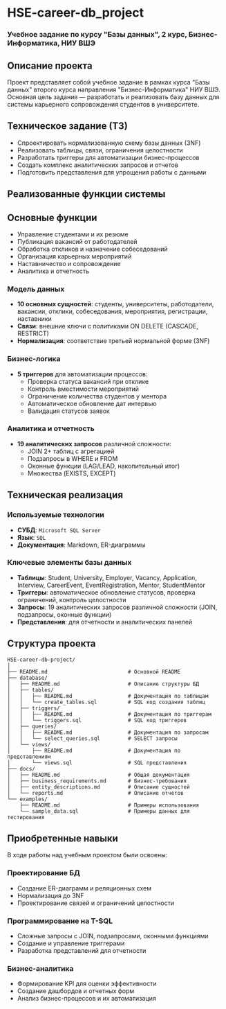 # HSE-career-db_project

### Учебное задание по курсу "Базы данных", 2 курс, Бизнес-Информатика, НИУ ВШЭ

## Описание проекта
Проект представляет собой учебное задание в рамках курса "Базы данных" второго курса направления "Бизнес-Информатика" НИУ ВШЭ. Основная цель задания — разработать и реализовать базу данных для системы карьерного сопровождения студентов в университете.

## Техническое задание (ТЗ)
- Спроектировать нормализованную схему базы данных (3NF)
- Реализовать таблицы, связи, ограничения целостности
- Разработать триггеры для автоматизации бизнес-процессов
- Создать комплекс аналитических запросов и отчетов
- Подготовить представления для упрощения работы с данными


## Реализованные функции системы

## Основные функции
- Управление студентами и их резюме
- Публикация вакансий от работодателей
- Обработка откликов и назначение собеседований
- Организация карьерных мероприятий
- Наставничество и сопровождение
- Аналитика и отчетность

### Модель данных
- **10 основных сущностей**: студенты, университеты, работодатели, вакансии, отклики, собеседования, мероприятия, регистрации, наставники
- **Связи**: внешние ключи с политиками ON DELETE (CASCADE, RESTRICT)
- **Нормализация**: соответствие третьей нормальной форме (3NF)

### Бизнес-логика
- **5 триггеров** для автоматизации процессов:
  - Проверка статуса вакансий при отклике
  - Контроль вместимости мероприятий
  - Ограничение количества студентов у ментора
  - Автоматическое обновление дат интервью
  - Валидация статусов заявок

### Аналитика и отчетность
- **19 аналитических запросов** различной сложности:
  - JOIN 2+ таблиц с агрегацией
  - Подзапросы в WHERE и FROM
  - Оконные функции (LAG/LEAD, накопительный итог)
  - Множества (EXISTS, EXCEPT)

## Техническая реализация

### Используемые технологии
- **СУБД**: `Microsoft SQL Server`
- **Язык**: `SQL`
- **Документация**: Markdown, ER-диаграммы

### Ключевые элементы базы данных
- **Таблицы**: Student, University, Employer, Vacancy, Application, Interview, CareerEvent, EventRegistration, Mentor, StudentMentor
- **Триггеры**: автоматическое обновление статусов, проверка ограничений, контроль целостности
- **Запросы**: 19 аналитических запросов различной сложности (JOIN, подзапросы, оконные функции)
- **Представления**: для отчетности и аналитических панелей

## Структура проекта
```
HSE-career-db-project/
│
├── README.md                          # Основной README
├── database/
│   ├── README.md                      # Описание структуры БД
│   ├── tables/
│   │   ├── README.md                  # Документация по таблицам
│   │   └── create_tables.sql          # SQL код создания таблиц
│   ├── triggers/
│   │   ├── README.md                  # Документация по триггерам
│   │   └── triggers.sql               # SQL код триггеров
│   ├── queries/
│   │   ├── README.md                  # Документация по запросам
│   │   └── select_queries.sql         # SELECT запросы
│   └── views/
│       ├── README.md                  # Документация по представлениям
│       └── views.sql                  # SQL представления
├── docs/
│   ├── README.md                      # Общая документация
│   ├── business_requirements.md       # Бизнес-требования
│   ├── entity_descriptions.md         # Описание сущностей
│   └── reports.md                     # Описание отчетов
└── examples/
    ├── README.md                      # Примеры использования
    └── sample_data.sql                # Примеры данных для тестирования
```

## Приобретенные навыки
В ходе работы над учебным проектом были освоены:

### Проектирование БД
- Создание ER-диаграмм и реляционных схем
- Нормализация до 3NF
- Проектирование связей и ограничений целостности

### Программирование на T-SQL
- Сложные запросы с JOIN, подзапросами, оконными функциями
- Создание и управление триггерами
- Разработка представлений для отчетности

### Бизнес-аналитика
- Формирование KPI для оценки эффективности
- Создание дашбордов и отчетных форм
- Анализ бизнес-процессов и их автоматизация
